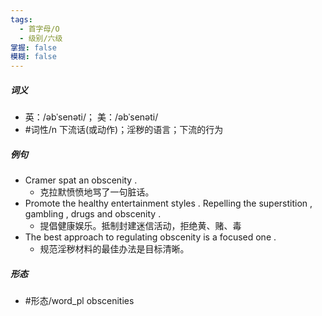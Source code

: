 ```yaml
---
tags:
  - 首字母/O
  - 级别/六级
掌握: false
模糊: false
---
```

##### 词义
- 英：/əbˈsenəti/； 美：/əbˈsenəti/
- #词性/n  下流话(或动作)；淫秽的语言；下流的行为
##### 例句
- Cramer spat an obscenity .
	- 克拉默愤愤地骂了一句脏话。
- Promote the healthy entertainment styles . Repelling the superstition , gambling , drugs and obscenity .
	- 提倡健康娱乐。抵制封建迷信活动，拒绝黄、赌、毒
- The best approach to regulating obscenity is a focused one .
	- 规范淫秽材料的最佳办法是目标清晰。
##### 形态
- #形态/word_pl obscenities

